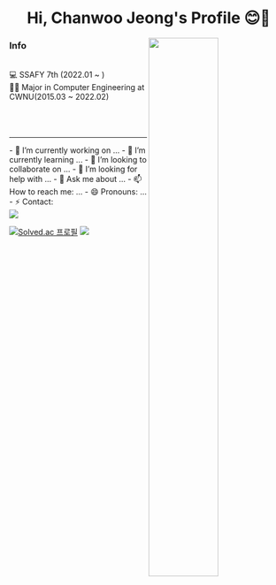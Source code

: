 <div align= center><h1> Hi, Chanwoo Jeong's Profile 😊👋</h1></div>

 <div width="40%" align="left">
   
   <img src="https://github-readme-stats.vercel.app/api?username=jeong-chan&show_icons=true" width="50%" align="right"/>
   
  </div>
    
<div align="left">
<h3> Info </h3>
  <br>
  💻 SSAFY 7th (2022.01 ~ )<br>
  👨‍🎓 Major in Computer Engineering at CWNU(2015.03 ~ 2022.02) <br>
  
  <br>
</div>
<br><br>

<hr>
- 🔭 I’m currently working on ...
- 🌱 I’m currently learning ...
- 👯 I’m looking to collaborate on ...
- 🤔 I’m looking for help with ...
- 💬 Ask me about ...
- 📫 How to reach me: ...
- 😄 Pronouns: ...
- ⚡ Contact:<br>
  <img src="https://img.shields.io/badge/Contact-색상코드?style=flat-square&logo=mail&logoColor=green"/>


 [![Solved.ac
프로필](http://mazassumnida.wtf/api/v2/generate_badge?boj=jeong_2240)](https://solved.ac/jeong_2240)
<img src="http://mazandi.herokuapp.com/api?handle=jeong_2240&theme=warm"/>


